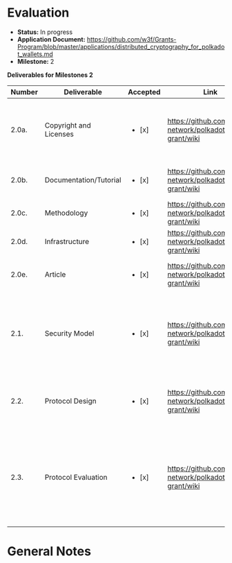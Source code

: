 # Evaluation

- **Status:** In progress
- **Application Document:** https://github.com/w3f/Grants-Program/blob/master/applications/distributed_cryptography_for_polkadot_wallets.md
- **Milestone:** 2

**Deliverables for Milestones 2**

| Number | Deliverable | Accepted | Link | Notes |
| ------------- | ------------- | ------------- | ------------- | ------------- |
| 2.0a. | Copyright and Licenses | <ul><li>[x] </li></ul> | https://github.com/perun-network/polkadot-wallet-grant/wiki | The PDF is located on the linked GitHub Wiki page. The license is specified on the PDF. | 
| 2.0b. | Documentation/Tutorial | <ul><li>[x] </li></ul> | https://github.com/perun-network/polkadot-wallet-grant/wiki | The same writeup serves as the documentation. |
| 2.0c. | Methodology | <ul><li>[x] </li></ul> | https://github.com/perun-network/polkadot-wallet-grant/wiki |  |
| 2.0d. | Infrastructure | <ul><li>[x] </li></ul> | https://github.com/perun-network/polkadot-wallet-grant/wiki | |
| 2.0e. | Article | <ul><li>[x] </li></ul> | https://github.com/perun-network/polkadot-wallet-grant/wiki | The writeup about TCVRF is given in the GitHub Wiki. |
| 2.1. | Security Model | <ul><li>[x] </li></ul> | https://github.com/perun-network/polkadot-wallet-grant/wiki | The writeup describes the security model for (Threshold) Committing VRFs, see Chapter 3 and Chapter 4, in particular. |
| 2.2. | Protocol Design | <ul><li>[x] </li></ul> | https://github.com/perun-network/polkadot-wallet-grant/wiki | The generic protocol of a TCVRF is presented in the writeup, see Chapter 5. |
| 2.3. | Protocol Evaluation | <ul><li>[x] </li></ul> | https://github.com/perun-network/polkadot-wallet-grant/wiki | We provide a formal security proof (see Appendix A and B) for our TCVRF construction and present practical evaluations in Chapter 7. |

# General Notes
